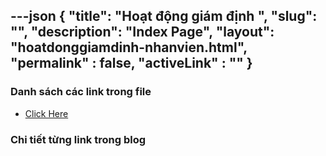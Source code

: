 ---json
{
    "title": "Hoạt động giám định ",
    "slug": "",
    "description": "Index Page",
    "layout": "hoatdonggiamdinh-nhanvien.html",
    "permalink" : false,
    "activeLink" : ""
}
---

### Danh sách các link trong file
- [Click Here](./blog-list.html)

### Chi tiết từng link trong blog